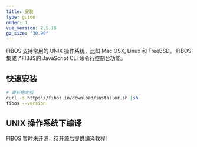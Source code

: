 ```yaml
---
title: 安装
type: guide
order: 1
vue_version: 2.5.16
gz_size: "30.90"
---
```



FIBOS 支持常用的 UNIX 操作系统，比如 Mac OSX, Linux 和 FreeBSD。
FIBOS 集成了FIBJS的 JavaScript CLI 命令行控制台功能。


## 快速安装


``` bash
# 最新稳定版
curl -s https://fibos.io/download/installer.sh |sh
fibos --version
```

## UNIX 操作系统下编译

FIBOS 暂时未开源，待开源后提供编译教程!

